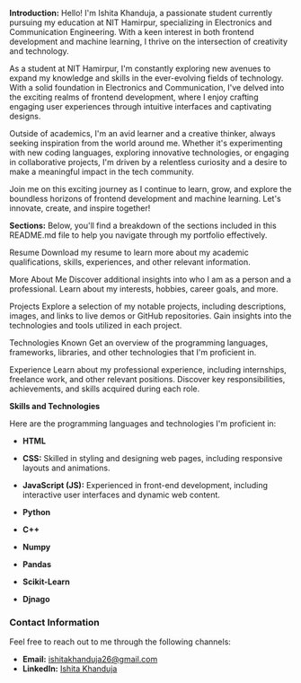 **Introduction:**
Hello! I'm Ishita Khanduja, a passionate student currently pursuing my education at NIT Hamirpur, specializing in Electronics and Communication Engineering. With a keen interest in both frontend development and machine learning, I thrive on the intersection of creativity and technology.

As a student at NIT Hamirpur, I'm constantly exploring new avenues to expand my knowledge and skills in the ever-evolving fields of technology. With a solid foundation in Electronics and Communication, I've delved into the exciting realms of frontend development, where I enjoy crafting engaging user experiences through intuitive interfaces and captivating designs.

Outside of academics, I'm an avid learner and a creative thinker, always seeking inspiration from the world around me. Whether it's experimenting with new coding languages, exploring innovative technologies, or engaging in collaborative projects, I'm driven by a relentless curiosity and a desire to make a meaningful impact in the tech community.

Join me on this exciting journey as I continue to learn, grow, and explore the boundless horizons of frontend development and machine learning. Let's innovate, create, and inspire together!


**Sections:**
Below, you'll find a breakdown of the sections included in this README.md file to help you navigate through my portfolio effectively.

Resume
Download my resume to learn more about my academic qualifications, skills, experiences, and other relevant information.



More About Me
Discover additional insights into who I am as a person and a professional. Learn about my interests, hobbies, career goals, and more.

Projects
Explore a selection of my notable projects, including descriptions, images, and links to live demos or GitHub repositories. Gain insights into the technologies and tools utilized in each project.

Technologies Known
Get an overview of the programming languages, frameworks, libraries, and other technologies that I'm proficient in.

Experience
Learn about my professional experience, including internships, freelance work, and other relevant positions. Discover key responsibilities, achievements, and skills acquired during each role.


**Skills and Technologies**

Here are the programming languages and technologies I'm proficient in:

- **HTML**
  
- **CSS:** Skilled in styling and designing web pages, including responsive layouts and animations.
  
- **JavaScript (JS):** Experienced in front-end development, including interactive user interfaces and dynamic web content.
  
- **Python**
  
- **C++**

- **Numpy**
- **Pandas**
- **Scikit-Learn**
- **Djnago**  
     


### Contact Information

Feel free to reach out to me through the following channels:

- **Email:** [ishitakhanduja26@gmail.com](mailto:ishitakhanduja26@gmail.com)
- **LinkedIn:** [Ishita Khanduja](https://www.linkedin.com/in/ishita-khanduja-39175a2a0?utm_source=share&utm_campaign=share_via&utm_content=profile&utm_medium=android_app)

